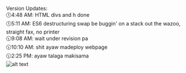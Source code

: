 Version Updates: <br>
🕔4:48 AM: HTML divs and h done <br>
🕔5:11 AM: ES6 destructuring swap be buggin' on a stack out the wazoo, straight fax, no printer <br>
🕥9:08 AM: wait under revision pa <br>
🕥10:10 AM: shit ayaw madeploy webpage <br>
🕥2:25 PM: ayaw talaga makisama <br>
![alt text](https://preview.redd.it/i-located-an-almost-high-quality-image-of-the-disappearing-v0-297l8kz0ysba1.png?width=640&crop=smart&auto=webp&s=88828fd14522a6af3cefa6790376465cdcedaafe)
